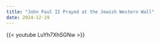 ```yaml
---
title: "John Paul II Prayed at the Jewish Western Wall"
date: 2024-12-19
---
```


{{< youtube LuYh7XhSGNw >}}
